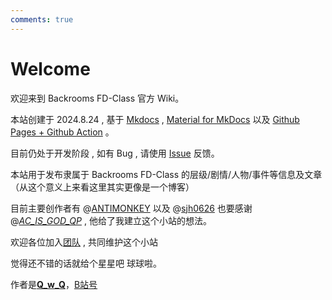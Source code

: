 ```yaml
---
comments: true
---
```


# Welcome

欢迎来到 Backrooms FD-Class 官方 Wiki。

本站创建于 2024.8.24 , 基于 [Mkdocs](https://www.mkdocs.org/) , [Material for MkDocs](https://squidfunk.github.io/mkdocs-material/) 以及 [Github Pages + Github Action](https://github.com/) 。

目前仍处于开发阶段 , 如有 Bug , 请使用 [Issue](https://github.com/Chocolateater/FD-Class/issues) 反馈。



本站用于发布隶属于 Backrooms FD-Class 的层级/剧情/人物/事件等信息及文章 （从这个意义上来看这里其实更像是一个博客）

目前主要创作者有 @[ANTIMONKEY](https://www.luogu.com.cn/user/1015756) 以及 @[sjh0626](https://www.luogu.com.cn/user/1129497) 也要感谢 @[_AC_IS_GOD_QP_](https://www.luogu.com.cn/user/744442) , 他给了我建立这个小站的想法。

欢迎各位加入[团队](https://www.luogu.com.cn/team/85670
) , 共同维护这个小站

觉得还不错的话就给个星星吧 球球啦。

作者是[__Q_w_Q__](https://www.luogu.com.cn/user/933380)，[B站号](https://space.bilibili.com/3546729626470916?spm_id_from=333.1007.0.0)
